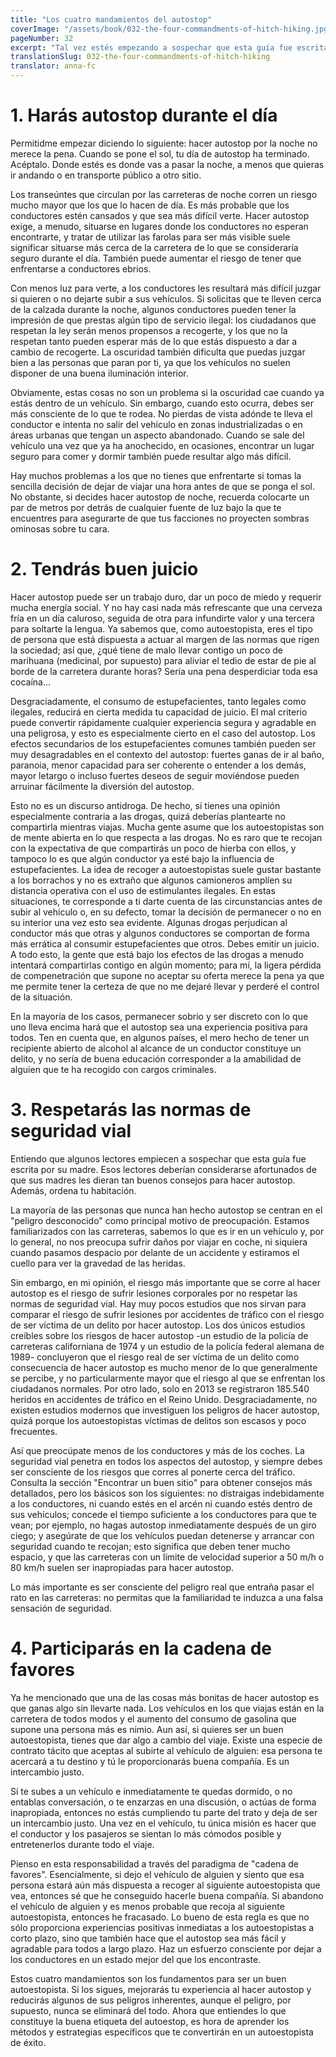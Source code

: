 ```yaml
---
title: "Los cuatro mandamientos del autostop"
coverImage: "/assets/book/032-the-four-commandments-of-hitch-hiking.jpg"
pageNumber: 32
excerpt: "Tal vez estés empezando a sospechar que esta guía fue escrita por tu madre. Considérate afortunado/a de que tu madre te diera tan buenos consejos para hacer autostop."
translationSlug: 032-the-four-commandments-of-hitch-hiking
translator: anna-fc
---
```


# 1. Harás autostop durante el día

Permitidme empezar diciendo lo siguiente: hacer autostop por la noche no merece la pena. Cuando se pone el sol, tu día de autostop ha terminado. Acéptalo. Donde estés es donde vas a pasar la noche, a menos que quieras ir andando o en transporte público a otro sitio.

Los transeúntes que circulan por las carreteras de noche corren un riesgo mucho mayor que los que lo hacen de día. Es más probable que los conductores estén cansados y que sea más difícil verte. Hacer autostop exige, a menudo, situarse en lugares donde los conductores no esperan encontrarte, y tratar de utilizar las farolas para ser más visible suele significar situarse más cerca de la carretera de lo que se consideraría seguro durante el día. También puede aumentar el riesgo de tener que enfrentarse a conductores ebrios.

Con menos luz para verte, a los conductores les resultará más difícil juzgar si quieren o no dejarte subir a sus vehículos. Si solicitas que te lleven cerca de la calzada durante la noche, algunos conductores pueden tener la impresión de que prestas algún tipo de servicio ilegal: los ciudadanos que respetan la ley serán menos propensos a recogerte, y los que no la respetan tanto pueden esperar más de lo que estás dispuesto a dar a cambio de recogerte. La oscuridad también dificulta que puedas juzgar bien a las personas que paran por ti, ya que los vehículos no suelen disponer de una buena iluminación interior.

Obviamente, estas cosas no son un problema si la oscuridad cae cuando ya estás dentro de un vehículo. Sin embargo, cuando esto ocurra, debes ser más consciente de lo que te rodea. No pierdas de vista adónde te lleva el conductor e intenta no salir del vehículo en zonas industrializadas o en áreas urbanas que tengan un aspecto abandonado. Cuando se sale del vehículo una vez que ya ha anochecido, en ocasiones, encontrar un lugar seguro para comer y dormir también puede resultar algo más difícil.

Hay muchos problemas a los que no tienes que enfrentarte si tomas la sencilla decisión de dejar de viajar una hora antes de que se ponga el sol. No obstante, si decides hacer autostop de noche, recuerda colocarte un par de metros por detrás de cualquier fuente de luz bajo la que te encuentres para asegurarte de que tus facciones no proyecten sombras ominosas sobre tu cara.

# 2. Tendrás buen juicio

Hacer autostop puede ser un trabajo duro, dar un poco de miedo y requerir mucha energía social. Y no hay casi nada más refrescante que una cerveza fría en un día caluroso, seguida de otra para infundirte valor y una tercera para soltarte la lengua. Ya sabemos que, como autoestopista, eres el tipo de persona que está dispuesta a actuar al margen de las normas que rigen la sociedad; así que, ¿qué tiene de malo llevar contigo un poco de marihuana (medicinal, por supuesto) para aliviar el tedio de estar de pie al borde de la carretera durante horas? Sería una pena desperdiciar toda esa cocaína...

Desgraciadamente, el consumo de estupefacientes, tanto legales como ilegales, reducirá en cierta medida tu capacidad de juicio. El mal criterio puede convertir rápidamente cualquier experiencia segura y agradable en una peligrosa, y esto es especialmente cierto en el caso del autostop. Los efectos secundarios de los estupefacientes comunes también pueden ser muy desagradables en el contexto del autostop: fuertes ganas de ir al baño, paranoia, menor capacidad para ser coherente o entender a los demás, mayor letargo o incluso fuertes deseos de seguir moviéndose pueden arruinar fácilmente la diversión del autostop.

Esto no es un discurso antidroga. De hecho, si tienes una opinión especialmente contraria a las drogas, quizá deberías plantearte no compartirla mientras viajas. Mucha gente asume que los autoestopistas son de mente abierta en lo que respecta a las drogas. No es raro que te recojan con la expectativa de que compartirás un poco de hierba con ellos, y tampoco lo es que algún conductor ya esté bajo la influencia de estupefacientes. La idea de recoger a autoestopistas suele gustar bastante a los borrachos y no es extraño que algunos camioneros amplíen su distancia operativa con el uso de estimulantes ilegales. En estas situaciones, te corresponde a ti darte cuenta de las circunstancias antes de subir al vehículo o, en su defecto, tomar la decisión de permanecer o no en su interior una vez esto sea evidente. Algunas drogas perjudican al conductor más que otras y algunos conductores se comportan de forma más errática al consumir estupefacientes que otros. Debes emitir un juicio. A todo esto, la gente que está bajo los efectos de las drogas a menudo intentará compartirlas contigo en algún momento; para mí, la ligera pérdida de compenetración que supone no aceptar su oferta merece la pena ya que me permite tener la certeza de que no me dejaré llevar y perderé el control de la situación.

En la mayoría de los casos, permanecer sobrio y ser discreto con lo que uno lleva encima hará que el autostop sea una experiencia positiva para todos. Ten en cuenta que, en algunos países, el mero hecho de tener un recipiente abierto de alcohol al alcance de un conductor constituye un delito, y no sería de buena educación corresponder a la amabilidad de alguien que te ha recogido con cargos criminales.

# 3. Respetarás las normas de seguridad vial

Entiendo que algunos lectores empiecen a sospechar que esta guía fue escrita por su madre. Esos lectores deberían considerarse afortunados de que sus madres les dieran tan buenos consejos para hacer autostop. Además, ordena tu habitación.

La mayoría de las personas que nunca han hecho autostop se centran en el "peligro desconocido" como principal motivo de preocupación. Estamos familiarizados con las carreteras, sabemos lo que es ir en un vehículo y, por lo general, no nos preocupa sufrir daños por viajar en coche, ni siquiera cuando pasamos despacio por delante de un accidente y estiramos el cuello para ver la gravedad de las heridas.

Sin embargo, en mi opinión, el riesgo más importante que se corre al hacer autostop es el riesgo de sufrir lesiones corporales por no respetar las normas de seguridad vial. Hay muy pocos estudios que nos sirvan para comparar el riesgo de sufrir lesiones por accidentes de tráfico con el riesgo de ser víctima de un delito por hacer autostop. Los dos únicos estudios creíbles sobre los riesgos de hacer autostop -un estudio de la policía de carreteras californiana de 1974 y un estudio de la policía federal alemana de 1989- concluyeron que el riesgo real de ser víctima de un delito como consecuencia de hacer autostop es mucho menor de lo que generalmente se percibe, y no particularmente mayor que el riesgo al que se enfrentan los ciudadanos normales. Por otro lado, solo en 2013 se registraron 185.540 heridos en accidentes de tráfico en el Reino Unido. Desgraciadamente, no existen estudios modernos que investiguen los peligros de hacer autostop, quizá porque los autoestopistas víctimas de delitos son escasos y poco frecuentes.

Así que preocúpate menos de los conductores y más de los coches. La seguridad vial penetra en todos los aspectos del autostop, y siempre debes ser consciente de los riesgos que corres al ponerte cerca del tráfico. Consulta la sección "Encontrar un buen sitio" para obtener consejos más detallados, pero los básicos son los siguientes: no distraigas indebidamente a los conductores, ni cuando estés en el arcén ni cuando estés dentro de sus vehículos; concede el tiempo suficiente a los conductores para que te vean; por ejemplo, no hagas autostop inmediatamente después de un giro ciego; y asegúrate de que los vehículos puedan detenerse y arrancar con seguridad cuando te recojan; esto significa que deben tener mucho espacio, y que las carreteras con un límite de velocidad superior a 50 m/h o 80 km/h suelen ser inapropiadas para hacer autostop.

Lo más importante es ser consciente del peligro real que entraña pasar el rato en las carreteras: no permitas que la familiaridad te induzca a una falsa sensación de seguridad.

# 4. Participarás en la cadena de favores

Ya he mencionado que una de las cosas más bonitas de hacer autostop es que ganas algo sin llevarte nada. Los vehículos en los que viajas están en la carretera de todos modos y el aumento del consumo de gasolina que supone una persona más es nimio. Aun así, si quieres ser un buen autoestopista, tienes que dar algo a cambio del viaje. Existe una especie de contrato tácito que aceptas al subirte al vehículo de alguien: esa persona te acercará a tu destino y tú le proporcionarás buena compañía. Es un intercambio justo.

Si te subes a un vehículo e inmediatamente te quedas dormido, o no entablas conversación, o te enzarzas en una discusión, o actúas de forma inapropiada, entonces no estás cumpliendo tu parte del trato y deja de ser un intercambio justo. Una vez en el vehículo, tu única misión es hacer que el conductor y los pasajeros se sientan lo más cómodos posible y entretenerlos durante todo el viaje.

Pienso en esta responsabilidad a través del paradigma de "cadena de favores". Esencialmente, si dejo el vehículo de alguien y siento que esa persona estará aún más dispuesta a recoger al siguiente autoestopista que vea, entonces sé que he conseguido hacerle buena compañía. Si abandono el vehículo de alguien y es menos probable que recoja al siguiente autoestopista, entonces he fracasado. Lo bueno de esta regla es que no sólo proporciona experiencias positivas inmediatas a los autoestopistas a corto plazo, sino que también hace que el autostop sea más fácil y agradable para todos a largo plazo. Haz un esfuerzo consciente por dejar a los conductores en un estado mejor del que los encontraste.

Estos cuatro mandamientos son los fundamentos para ser un buen autoestopista. Si los sigues, mejorarás tu experiencia al hacer autostop y reducirás algunos de sus peligros inherentes, aunque el peligro, por supuesto, nunca se eliminará del todo. Ahora que entiendes lo que constituye la buena etiqueta del autoestop, es hora de aprender los métodos y estrategias específicos que te convertirán en un autoestopista de éxito.
